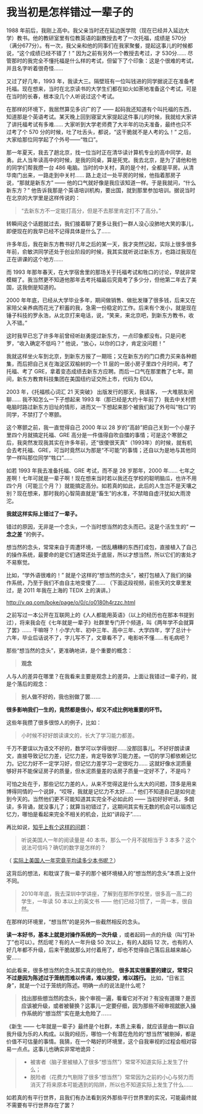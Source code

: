 # 我当初是怎样错过一辈子的
 
 1988 年前后，我刚上高中。我父亲当时还在延边医学院（现在已经并入延边大学）教书。他的教研室里有位教英语的副教授去考了一次托福，成绩是 570分（满分677分）。有一次，我父亲和他的同事们在我家聚餐，提起这事儿的时候都说，“这个成绩已经不错了！” 因为之前有另外一个教授去考过，才 530分…… 尽管那时的我完全不懂托福是什么样的考试，但留下了个印象：这是个很难的考试，并且名字听着很奇怪……
 
 又过了好几年，1993 年，我读大三。隔壁班有一位叫钱进的同学据说正在准备考托福。现在想来，当时在北京读书的大学生们都在如火如荼地准备这个考试，可是在当时的长春，根本没几个人听说过这个考试。
 
 在那样的环境下，我居然算见多识广的了 —— 起码我还知道有个叫托福的东西，知道那是个英语考试。某天晚上回到寝室大家提起这件事儿的时候，我就给大家讲了讲托福考试有多难…… 大家听到大学老师费了大半年的功夫准备，最终也只不过考了个 570 分的时候，吐了吐舌头，都说，“这干脆就不是人考的么！” 之后，大家给那位同学起了个外号——“牲口”。
 
 那一年夏天，我去了趟北京，找一位当时正在清华读计算机专业的高中同学，赵勇。此人当年读高中的时候，是我的同桌，算是死党。我去北京，是为了请他和他的同学们帮我攒一台 486 电脑。当时的中关村，真的是个村，全都是平房。从清华南门出来，一路走到中关村…… 路上走过一处平房的时候，他指着那房子说，“那就是新东方” —— 他的口气就好像是我应该知道一样。于是我就问，“什么新东方？” 他告诉我那是个英语培训机构，要出国，就到那里参加培训。据说当时在北京的大学里是这样传说的：
 
 > “去新东方不一定能打高分，但是不去那里肯定打不了高分。”
 
 转瞬间这个话题就过去，我们接着聊了更多让我们一群人没心没肺地大笑的事儿，即便现在的我早已经不记得具体是什么了……
 
 许多年后，我在新东方教书好几年之后的某一天，我才突然记起，实际上很多很多年前，俞敏洪同学还处于创业阶段的时候，我其实就听说过新东方，也路过我现在正在讲课的这个地方……
 
 而 1993 年那年春天，在大学宿舍里的那场关于托福考试和牲口的讨论，早就非常模糊了。我当然更不知道他那年去考托福最后究竟考了多少分，但他第二年去了美国，这我倒是知道的。
 
 2000 年年底，已经从大学毕业多年，期间做销售、做批发赚了很多钱，后来又在家陪父亲养病而花光了积蓄的我，急需一份稳定的工作。后来有个发小，就是现在锤子科技的罗永浩，从北京打来电话，说，“笑来，来北京吧，到新东方教书，收入不错。”
 
 这时我早已忘了许多年前曾经听赵勇提过新东方，一点印象都没有。只是问老罗，“收入确定不低吗？” 他说，“放心，以你的口才，肯定没问题！”
 
 我就这样坐火车到北京，到新东方报了一期班；又在新东方的门口费力买来各种题集，而后把自己关在海淀区双榆树的一个 11 层的一居小房子里四个月时间，考了托福、考了 GRE，拿着变态成绩去新东方应聘。而后一口气在那里教了七年。期间，新东方教育科技集团在美国纽约证交所上市，代码为 EDU。
 
 2003 年，《托福核心词汇 21 天突破》 出版发行的那天，我请客， 一大堆朋友闲聊…… 我不知怎么一下子想起来 1993 年（那已经是大约十年前了）我去中关村攒电脑时路过新东方旧址的情形，进而又一下想起来那个被我们起了外号叫“牲口”的同学，不禁打了个寒颤。
 
 这个寒颤之前，我一直觉得自己 2000 年以 28 岁的“高龄”把自己关到一个小屋子里四个月就搞定托福、GRE 高分是一件值得自吹自擂的事情；可是这个寒颤之后，我突然发现我其实在许多年前，还“很傻很天真”（1993年）的时候，就有机会去考托福、GRE，可当时竟然以为那是“不可能”的事情；还自以为是地与其他同学一样叫那位同学“牲口”……
 
 如若 1993 年我去准备托福、GRE 考试，而不是 28 岁那年，2000 年…… 七年之差啊！七年可就是一辈子啊！现在想来当时若以我还在学校的聪明脑瓜，也许不用四个月（可能三个月？）就能搞定高分。如若真的如此，此后的人生岂不是天壤之别？现在想来，那时我的心智简直就是“畜生”的水准，不禁暗自虚汗犹如大雨滂沱。
 
 **我就这样实际上错过了一辈子。**
 
 错过的原因，无非是一个念头，一个当时想当然的念头而已。这是个活生生的“ **一念之差** ”的例子。
 
 想当然的念头，常常来自于周遭环境，一团乱糟糟的东西打成包，直接植入了自己的操作系统，最要命的是它们通常还处于底层，所以才想当然，所以它们的害处才不易察觉。
 
 比如，“学外语很难的！” 就是个这样的“想当然的念头”，被打包植入了我们的操作系统，乃至于我们不由自主地变傻了…… （下面这段视频，前些天的文章里发过，是 2011 年我在上海的 TEDX 上的演讲。）
 
 http://v.qq.com/boke/page/o/0/c/o0180h4rzzc.html
 
 之前写过一本公开在互联网上的《人人都能用英语》（以上的经历也在那本书提到过），将来我会在《七年就是一辈子》社群里专门开个频道，叫《两年学不会就算了罢》…… 干嘛呀？！小学六年、初中三年、高中三年、大学四年，学了总计十六年，毕业后话说不了，字儿写不了，文章看不了，电影听不懂……有毛病吧？
 
 那些“想当然的念头”，更准确地讲，是个重要的概念：
 
 > **观念**
 
 人与人的差异在哪里？在我看来主要是观念上的差异。上面让我错过一辈子的，就是个落后的观念：
 
 > **别人做不好的，我也别做了罢……**
 
 **很多影响我们一生的，竟然都是很小，却又不成比例地重要的环节。**
 
 这些年我攒了很多很惊人的例子，比如：
 
 > 小时候不好好朗读课文的，长大了学习能力都差。
 
 千万不要误以为语文不好的，数学可以学得很好……没那回事儿。不好好朗读课文，直接导致记忆力差，记忆力差，肯定导致学习能力差。一切的学习都依赖记忆力。记忆力好不一定学习好，但记忆力差学习一定很吃力…… 这就好像水泥质量够好并不能保证房子的质量，但水泥质量差的话房子质量一定好不了，不是吗？
 
 可怕之处在于，那些记忆力差的人，从来不觉得这是什么太大的问题，顶多是用来博得同情的一个说辞，“哎呀，我就是记忆力不太好……” 他们不知道自己是如何走到今天的。当然他们更不可能知道其实完全不必如此的 —— 当初好好听话，多朗读，多背诵，就没事儿了；就算当初错过了，这期间其实有无数的机会可以锻炼记忆力，哪怕是看起来完全不相关的机会，比如“讲段子”……
 
 再比如说，[知乎上有个这样的问题](https://www.zhihu.com/question/19989651)：
 
 > 听说美国人一年的阅读量是 40 本书，那么一个月不就相当于 3 本多？这个说法可信吗？确切的数字是怎样的？
 
 （ [实际上美国人一年究竟平均读多少本书呢？](A22.md)）
 
 这背后的想法，和耽误了我一辈子的那个被环境植入的“想当然的念头”本质上没什不同。
 
 > 2010年年底，我去深圳中学讲座，了解到在那所学校里，很多高一高二的学生，一年读 50 本以上的英文书 —— 他们已经习惯了，一周一本，很自然。
 
 在那样的环境里，“想当然”的是另外一些截然相反的念头。
 
 **读一本好书，基本上就是对操作系统的一次升级** ，或者起码一点的升级（叫“打补丁”也可以）。然后呢？有的人一年升级 50 次以上，有的人起码 12 次，也有的人好几年都不升级，后来干脆就那么对付着用了，却也不觉得自己落后且越来越心安……
 
 如此看来，很多想当然的念头其实真的很危险。 **很多其实很重要的建议，常常只不过是因为陈述过于笼统而难以传递，难以接受，难以践行。** 比如，“日省三身”，就是一个过于笼统的陈述。明确一点的说法是什么呢？
 
 > **找出那些想当然的念头，挨个审视一遍，看看它对不对？有没有道理？是否应该被升级，或者被替换？这事儿一定要仔细，因为那些不经审视就嵌入操作系统的“想当然”实在是太危险了……**
 
 《新生 —— 七年就是一辈子》最终是个社群，本质上来看，就应该是由一群以自我升级为乐的人构成。以我的经历，哪怕一个有潜在危险的“想当然”被剔掉，都是价值不可估量的事情。我猜，在一个略好的环境里，这个自我审视的过程会相对容易一点点。这事儿也确实非常地诡异：
 
 > - 被害者（脑子里被植入了很多“想当然”）常常不知道实际上发生了什么；
 > - 脱险者（花费力气剔除了很多“想当然”）常常因为之前的小心与努力而消灭了将来原本可能遇到的陷阱，所以也不知道实际上发生了什么……
 
 如若真的有平行世界，且我们有办法看到另外那些平行世界里的实况，可能最终就不需要有平行世界存在了罢？
 